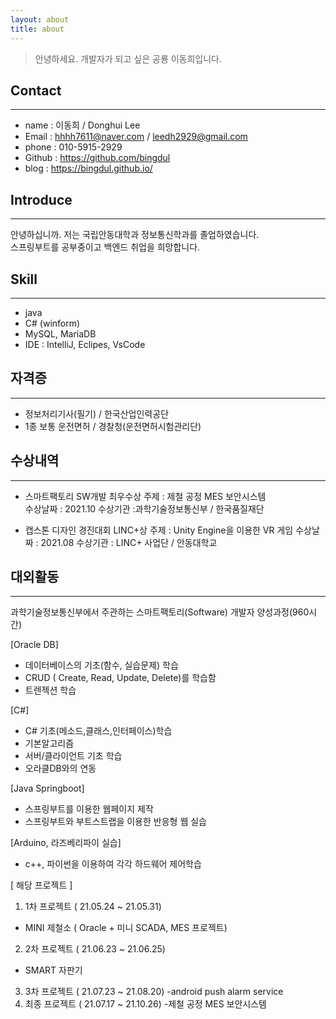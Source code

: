 ```yaml
---
layout: about
title: about
---
```



>안녕하세요. 개발자가 되고 싶은 공룡 이동희입니다.

## Contact
---
* name : 이동희 / Donghui Lee
* Email : hhhh7611@naver.com  / leedh2929@gmail.com
* phone : 010-5915-2929
* Github : https://github.com/bingdul
* blog : https://bingdul.github.io/
  
## Introduce 
---
안녕하십니까. 저는 국립안동대학과 정보통신학과를 졸업하였습니다.  
스프링부트를 공부중이고 백엔드 취업을 희망합니다.

## Skill
---
* java
* C# (winform)
* MySQL, MariaDB
* IDE : IntelliJ, Eclipes, VsCode


## 자격증 
---
* 정보처리기사(필기) / 한국산업인력공단
* 1종 보통 운전면허 / 경찰청(운전면허시험관리단)  
  
  


## 수상내역
---
* 스마트팩토리 SW개발 최우수상
  주제 : 제철 공정 MES 보안시스템   
  수상날짜 : 2021.10
  수상기관 :과학기술정보통신부 / 한국품질재단


* 캡스톤 디자인 경진대회 LINC+상
  주제 : Unity Engine을 이용한 VR 게임 
  수상날짜 : 2021.08
  수상기관 : LINC+ 사업단 / 안동대학교
## 대외활동
---
과학기술정보통신부에서 주관하는 스마트팩토리(Software) 개발자 양성과정(960시간)

[Oracle DB]
- 데이터베이스의 기초(함수, 실습문제) 학습
- CRUD ( Create, Read, Update, Delete)를 학습함
- 트렌젝션 학습

[C#]
- C# 기초(메소드,클래스,인터페이스)학습
- 기본알고리즘
- 서버/클라이언트 기초 학습
- 오라클DB와의 연동

[Java Springboot]
- 스프링부트를 이용한 웹페이지 제작
- 스프링부트와 부트스트랩을 이용한 반응형 웹 실습

[Arduino, 라즈베리파이 실습]
- c++, 파이썬을 이용하여 각각 하드웨어 제어학습

[ 해당 프로젝트 ]
1)  1차 프로젝트 ( 21.05.24 ~ 21.05.31) 
- MINI 제철소 ( Oracle + 미니 SCADA, MES 프로젝트)
2)  2차 프로젝트 ( 21.06.23 ~ 21.06.25) 
- SMART 자판기
3)  3차 프로젝트 ( 21.07.23 ~ 21.08.20)
 -android push alarm service
4)  최종 프로젝트 ( 21.07.17 ~ 21.10.26) 
-제철 공정 MES 보안시스템 
